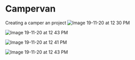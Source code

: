 # Campervan
Creating a camper an project 
![Image 19-11-20 at 12 30 PM](https://user-images.githubusercontent.com/73225133/99636138-09d7c380-2a69-11eb-910c-ed701fa9d5c3.jpg)

![Image 19-11-20 at 12 43 PM](https://user-images.githubusercontent.com/73225133/99637098-5e2f7300-2a6a-11eb-8425-0a873b9f17e8.jpg)

![Image 19-11-20 at 12 41 PM](https://user-images.githubusercontent.com/73225133/99637502-f3cb0280-2a6a-11eb-8137-7d5414bf1768.jpg)

![Image 19-11-20 at 12 43 PM](https://user-images.githubusercontent.com/73225133/99637098-5e2f7300-2a6a-11eb-8425-0a873b9f17e8.jpg)
